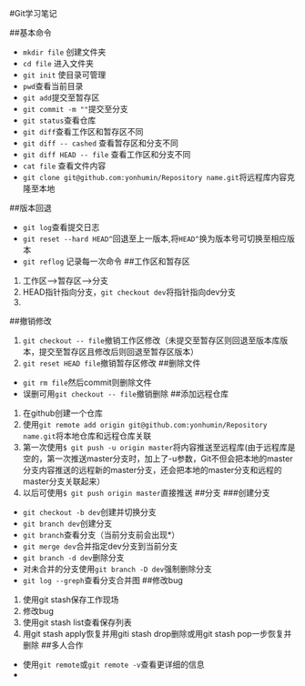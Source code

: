 #Git学习笔记


##基本命令
- `mkdir file` 创建文件夹
- `cd file`    进入文件夹 
- `git init`   使目录可管理
- `pwd`查看当前目录
- `git add`提交至暂存区
- `git commit -m ""`提交至分支
- `git status`查看仓库
- `git diff`查看工作区和暂存区不同
- `git diff -- cashed` 查看暂存区和分支不同
- `git diff HEAD -- file` 查看工作区和分支不同
- `cat file` 查看文件内容
- `git clone git@github.com:yonhumin/Repository name.git`将远程库内容克隆至本地

##版本回退
- `git log`查看提交日志
- `git reset --hard HEAD^`回退至上一版本,将`HEAD^`换为版本号可切换至相应版本
- `git reflog` 记录每一次命令
##工作区和暂存区
1. 工作区——>暂存区——>分支
2. HEAD指针指向分支，`git checkout dev`将指针指向dev分支
3.  
##撤销修改
1. `git checkout -- file`撤销工作区修改（未提交至暂存区则回退至版本库版本，提交至暂存区且修改后则回退至暂存区版本）
2. `git reset HEAD file`撤销暂存区修改
##删除文件
- `git rm file`然后commit则删除文件
- 误删可用`git checkout -- file`撤销删除
##添加远程仓库
1. 在github创建一个仓库
2. 使用`git remote add origin git@github.com:yonhumin/Repository name.git`将本地仓库和远程仓库关联
3. 第一次使用`$ git push -u origin master`将内容推送至远程库(由于远程库是空的，第一次推送master分支时，加上了-u参数，Git不但会把本地的master分支内容推送的远程新的master分支，还会把本地的master分支和远程的master分支关联起来）
4. 以后可使用`$ git push origin master`直接推送
##分支
###创建分支
- `git checkout -b dev`创建并切换分支
- `git branch dev`创建分支
- `git branch`查看分支（当前分支前会出现*）
- `git merge dev`合并指定dev分支到当前分支
- `git branch -d dev`删除分支
- 对未合并的分支使用`git branch -D dev`强制删除分支
- `git log --greph`查看分支合并图
##修改bug
1. 使用git stash保存工作现场
2. 修改bug
3. 使用git stash list查看保存列表
4. 用git stash apply恢复并用giti stash drop删除或用git stash pop一步恢复并删除
##多人合作
- 使用`git remote`或`git remote -v`查看更详细的信息
- 



